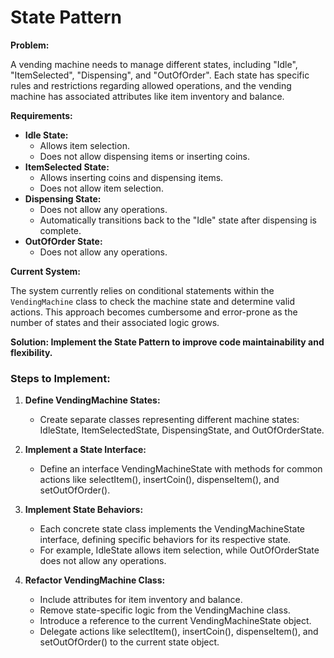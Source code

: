# State Pattern

**Problem:**

A vending machine needs to manage different states, including "Idle", "ItemSelected", "Dispensing", and "OutOfOrder". Each state has specific rules and restrictions regarding allowed operations, and the vending machine has associated attributes like item inventory and balance.

**Requirements:**

- **Idle State:**
  - Allows item selection.
  - Does not allow dispensing items or inserting coins.
- **ItemSelected State:**
  - Allows inserting coins and dispensing items.
  - Does not allow item selection.
- **Dispensing State:**
  - Does not allow any operations.
  - Automatically transitions back to the "Idle" state after dispensing is complete.
- **OutOfOrder State:**
  - Does not allow any operations.

**Current System:**

The system currently relies on conditional statements within the `VendingMachine` class to check the machine state and determine valid actions. This approach becomes cumbersome and error-prone as the number of states and their associated logic grows.

**Solution: Implement the State Pattern to improve code maintainability and flexibility.**

### Steps to Implement:

1. **Define VendingMachine States:**
   - Create separate classes representing different machine states: IdleState, ItemSelectedState, DispensingState, and OutOfOrderState.

2. **Implement a State Interface:**
   - Define an interface VendingMachineState with methods for common actions like selectItem(), insertCoin(), dispenseItem(), and setOutOfOrder().

3. **Implement State Behaviors:**
   - Each concrete state class implements the VendingMachineState interface, defining specific behaviors for its respective state.
   - For example, IdleState allows item selection, while OutOfOrderState does not allow any operations.

4. **Refactor VendingMachine Class:**
   - Include attributes for item inventory and balance.
   - Remove state-specific logic from the VendingMachine class.
   - Introduce a reference to the current VendingMachineState object.
   - Delegate actions like selectItem(), insertCoin(), dispenseItem(), and setOutOfOrder() to the current state object.
